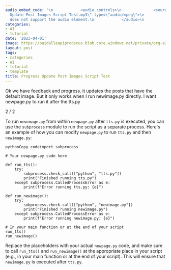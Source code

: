 ```yaml
---
audio_embed_code: "\n            <audio controls>\n              <source src=\"/assets/audio/2023-04-01-Progress
  Update Post Images Script Test.mp3\" type=\"audio/mpeg\">\n              Your browser
  does not support the audio element.\n            </audio>\n            "
categories:
- AI
- tutorial
date: '2023-04-01'
image: https://oaidalleapiprodscus.blob.core.windows.net/private/org-a2QK0JEElw5EOqS0Fwy4qUQ2/user-eQXzSJqpkRtH1ZMyafYzf4Cc/img-v5i6kDITYDYQ3jsDtzZglV3l.png?st=2023-04-02T01%3A54%3A11Z&se=2023-04-02T03%3A54%3A11Z&sp=r&sv=2021-08-06&sr=b&rscd=inline&rsct=image/png&skoid=6aaadede-4fb3-4698-a8f6-684d7786b067&sktid=a48cca56-e6da-484e-a814-9c849652bcb3&skt=2023-04-01T15%3A40%3A48Z&ske=2023-04-02T15%3A40%3A48Z&sks=b&skv=2021-08-06&sig=AXBD%2BtIP6bIubGkZm0JSp2G4F%2BKjT/Z6JxY408zZgLU%3D
layout: post
tags:
- categories
- AI
- tutorial
- template
title: Progress Update Post Images Script Test
---
```


Ok we have feedback and progress. it updates the posts that have the default image. But it only works when I run newimage.py directly. I want newpage.py to run it after the tts.py

2 / 2

To run `newimage.py` from within `newpage.py` after `tts.py` is executed, you can use the `subprocess` module to run the script as a separate process. Here's an example of how you can modify `newpage.py` to run `tts.py` and then `newimage.py`:

```
pythonCopy codeimport subprocess

# Your newpage.py code here

def run_tts():
    try:
        subprocess.check_call(["python", "tts.py"])
        print("Finished running tts.py")
    except subprocess.CalledProcessError as e:
        print(f"Error running tts.py: {e}")

def run_newimage():
    try:
        subprocess.check_call(["python", "newimage.py"])
        print("Finished running newimage.py")
    except subprocess.CalledProcessError as e:
        print(f"Error running newimage.py: {e}")

# In your main function or at the end of your script
run_tts()
run_newimage()

```

Replace the placeholders with your actual `newpage.py` code, and make sure to call `run_tts()` and `run_newimage()` at the appropriate place in your script (e.g., in your main function or at the end of your script). This will ensure that `newimage.py` is executed after `tts.py`.